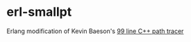 # erl-smallpt

Erlang modification of Kevin Baeson's [99 line C++ path tracer](http://www.kevinbeason.com/smallpt/)